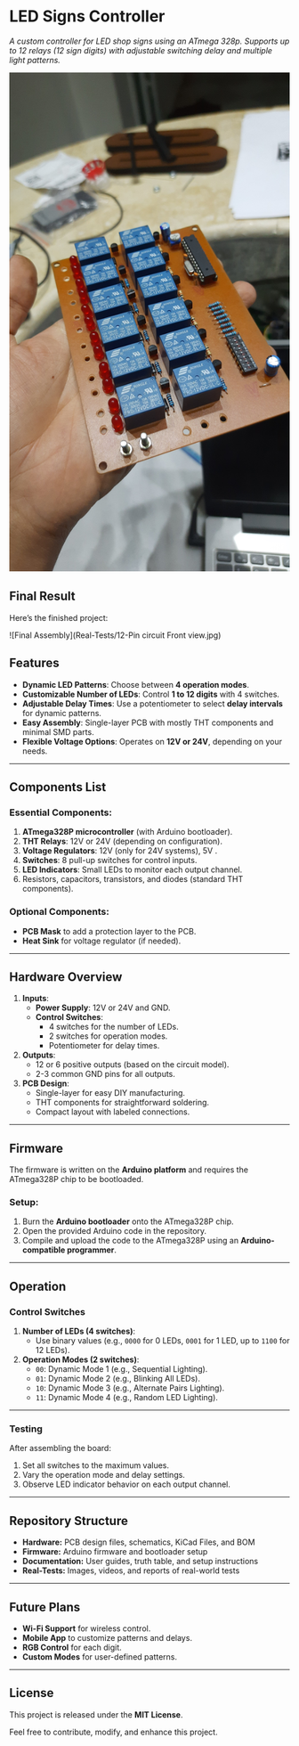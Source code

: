 # LED Signs Controller
_A custom controller for LED shop signs using an ATmega 328p. Supports up to 12 relays (12 sign digits) with adjustable switching delay and multiple light patterns._

![Final Result](docs/images/12-digit-front.jpg)

## Final Result

Here’s the finished project:

![Final Assembly](Real-Tests/12-Pin circuit Front view.jpg)

## Features  
- **Dynamic LED Patterns**: Choose between **4 operation modes**.  
- **Customizable Number of LEDs**: Control **1 to 12 digits** with 4 switches.  
- **Adjustable Delay Times**: Use a potentiometer to select **delay intervals** for dynamic patterns.  
- **Easy Assembly**: Single-layer PCB with mostly THT components and minimal SMD parts.  
- **Flexible Voltage Options**: Operates on **12V or 24V**, depending on your needs.  

---

## Components List  
### Essential Components:  
1. **ATmega328P microcontroller** (with Arduino bootloader).  
2. **THT Relays**: 12V or 24V (depending on configuration).  
3. **Voltage Regulators**: 12V (only for 24V systems), 5V .  
4. **Switches**: 8 pull-up switches for control inputs.  
5. **LED Indicators**: Small LEDs to monitor each output channel.  
6. Resistors, capacitors, transistors, and diodes (standard THT components).  

### Optional Components:  
- **PCB Mask** to add a protection layer to the PCB.  
- **Heat Sink** for voltage regulator (if needed).  

---

## Hardware Overview  
1. **Inputs**:  
   - **Power Supply**: 12V or 24V and GND.  
   - **Control Switches**:  
     - 4 switches for the number of LEDs.  
     - 2 switches for operation modes.  
     - Potentiometer for delay times.  
2. **Outputs**:  
   - 12 or 6 positive outputs (based on the circuit model).  
   - 2-3 common GND pins for all outputs.  
3. **PCB Design**:  
   - Single-layer for easy DIY manufacturing.  
   - THT components for straightforward soldering.  
   - Compact layout with labeled connections.  

---

## Firmware  
The firmware is written on the **Arduino platform** and requires the ATmega328P chip to be bootloaded.  
### Setup:  
1. Burn the **Arduino bootloader** onto the ATmega328P chip.  
2. Open the provided Arduino code in the repository.  
3. Compile and upload the code to the ATmega328P using an **Arduino-compatible programmer**.  

---

## Operation  
### Control Switches  
1. **Number of LEDs (4 switches)**:  
   - Use binary values (e.g., `0000` for 0 LEDs, `0001` for 1 LED, up to `1100` for 12 LEDs).  
2. **Operation Modes (2 switches)**:  
   - `00`: Dynamic Mode 1 (e.g., Sequential Lighting).  
   - `01`: Dynamic Mode 2 (e.g., Blinking All LEDs).  
   - `10`: Dynamic Mode 3 (e.g., Alternate Pairs Lighting).  
   - `11`: Dynamic Mode 4 (e.g., Random LED Lighting).
     
---

### Testing  
After assembling the board:  
1. Set all switches to the maximum values.  
2. Vary the operation mode and delay settings.  
3. Observe LED indicator behavior on each output channel.  

---

## Repository Structure  
- **Hardware:** PCB design files, schematics, KiCad Files, and BOM
- **Firmware:** Arduino firmware and bootloader setup
- **Documentation:** User guides, truth table, and setup instructions
- **Real-Tests:** Images, videos, and reports of real-world tests

---

## Future Plans  
- **Wi-Fi Support** for wireless control.  
- **Mobile App** to customize patterns and delays.  
- **RGB Control** for each digit.  
- **Custom Modes** for user-defined patterns.  

---

## License  
This project is released under the **MIT License**.  

Feel free to contribute, modify, and enhance this project.
